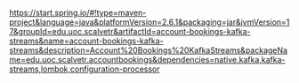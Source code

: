 

https://start.spring.io/#!type=maven-project&language=java&platformVersion=2.6.1&packaging=jar&jvmVersion=17&groupId=edu.uoc.scalvetr&artifactId=account-bookings-kafka-streams&name=account-bookings-kafka-streams&description=Account%20Bookings%20KafkaStreams&packageName=edu.uoc.scalvetr.accountbookings&dependencies=native,kafka,kafka-streams,lombok,configuration-processor